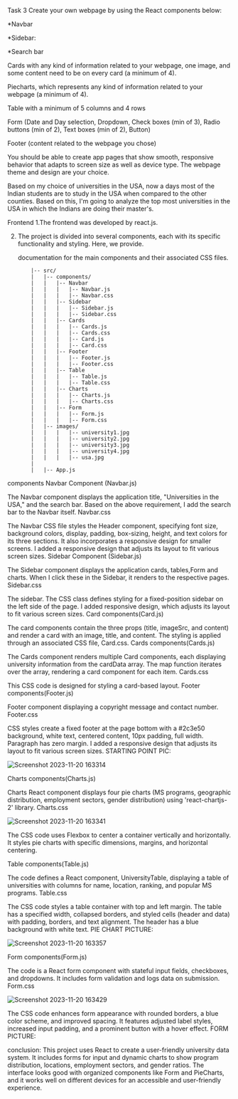 Task 3
Create your own webpage by using the React components below:

*Navbar

*Sidebar:

*Search bar

Cards with any kind of information related to your webpage, one image, and some content need to be on every card (a minimum of 4).

Piecharts, which represents any kind of information related to your webpage (a minimum of 4).

Table with a minimum of 5 columns and 4 rows

Form (Date and Day selection, Dropdown, Check boxes (min of 3), Radio buttons (min of 2), Text boxes (min of 2), Button)

Footer (content related to the webpage you chose)

You should be able to create app pages that show smooth, responsive behavior that adapts to screen size as well as device type. The webpage theme and design are your choice.

Based on my choice of universities in the USA, now a days most of the Indian students are to study in the USA when compared to the other counties. Based on this, I'm going to analyze the top most universities in the USA in which the Indians are doing their master's.

Frontend
  1.The frontend was developed by react.js.

  2. The project is divided into several components, each with its specific functionality and styling. Here, we provide.
 
     documentation for the main components and their associated CSS files.

             |-- src/
             |   |-- components/
             |   |   |-- Navbar
             |   |   |   |-- Navbar.js
             |   |   |   |-- Navbar.css
             |   |   |-- Sidebar
             |   |   |   |-- Sidebar.js
             |   |   |   |-- Sidebar.css
             |   |   |-- Cards
             |   |   |   |-- Cards.js
             |   |   |   |-- Cards.css
             |   |   |   |-- Card.js
             |   |   |   |-- Card.css
             |   |   |-- Footer
             |   |   |   |-- Footer.js
             |   |   |   |-- Footer.css
             |   |   |-- Table
             |   |   |   |-- Table.js
             |   |   |   |-- Table.css
             |   |   |-- Charts
             |   |   |   |-- Charts.js
             |   |   |   |-- Charts.css
             |   |   |-- Form
             |   |   |   |-- Form.js
             |   |   |   |-- Form.css
             |   |-- images/
             |   |   |   |-- university1.jpg
             |   |   |   |-- university2.jpg
             |   |   |   |-- university3.jpg
             |   |   |   |-- university4.jpg
             |   |   |   |-- usa.jpg
             |
             |   |-- App.js
components
Navbar Component (Navbar.js)

The Navbar component displays the application title, "Universities in the USA," and the search bar. Based on the above requirement, I add the search bar to the Navbar itself.
Navbar.css

The Navbar CSS file styles the Header component, specifying font size, background colors, display, padding, box-sizing, height, and text colors for its three sections. It also incorporates a responsive design for smaller screens.
I added a responsive design that adjusts its layout to fit various screen sizes.
Sidebar Component (Sidebar.js)

The Sidebar component displays the application cards, tables,Form and charts. When I click these in the Sidebar, it renders to the respective pages.
Sidebar.css

The sidebar. The CSS class defines styling for a fixed-position sidebar on the left side of the page.
I added responsive design, which adjusts its layout to fit various screen sizes.
Card components(Card.js)

The card components contain the three props (title, imageSrc, and content) and render a card with an image, title, and content. The styling is applied through an associated CSS file, Card.css.
Cards components(Cards.js)

The Cards component renders multiple Card components, each displaying university information from the cardData array. The map function iterates over the array, rendering a card component for each item.
 Cards.css

This CSS code is designed for styling a card-based layout.
Footer components(Footer.js)

Footer component displaying a copyright message and contact number.
Footer.css

CSS styles create a fixed footer at the page bottom with a #2c3e50 background, white text, centered content, 10px padding, full width. Paragraph has zero margin.
I added a responsive design that adjusts its layout to fit various screen sizes.
STARTING POINT PIC:

![Screenshot 2023-11-20 163314](https://github.com/RCTS-K-Hub/Nov_Team_09/assets/116912826/8a6cd60c-bc9e-4b1f-8940-b59cbd308238)


Charts components(Charts.js)

Charts React component displays four pie charts (MS programs, geographic distribution, employment sectors, gender distribution) using 'react-chartjs-2' library.
Charts.css

![Screenshot 2023-11-20 163341](https://github.com/RCTS-K-Hub/Nov_Team_09/assets/116912826/7a4165e0-47b3-4c65-8e97-6e229e1cf062)


The CSS code uses Flexbox to center a container vertically and horizontally. It styles pie charts with specific dimensions, margins, and horizontal centering.


Table components(Table.js)

The code defines a React component, UniversityTable, displaying a table of universities with columns for name, location, ranking, and popular MS programs.
Table.css

The CSS code styles a table container with top and left margin. The table has a specified width, collapsed borders, and styled cells (header and data) with padding, borders, and text alignment. The header has a blue background with white text.
PIE CHART PICTURE:


![Screenshot 2023-11-20 163357](https://github.com/RCTS-K-Hub/Nov_Team_09/assets/116912826/7bf32565-4910-4f84-8dc3-dbf7ea5ea72c)


Form components(Form.js)

The code is a React form component with stateful input fields, checkboxes, and dropdowns. It includes form validation and logs data on submission.
Form.css

![Screenshot 2023-11-20 163429](https://github.com/RCTS-K-Hub/Nov_Team_09/assets/116912826/c75cf0c1-cd9d-4ddf-866f-8a46b3c60f62)


The CSS code enhances form appearance with rounded borders, a blue color scheme, and improved spacing. It features adjusted label styles, increased input padding, and a prominent button with a hover effect.
FORM PICTURE:



conclusion:
This project uses React to create a user-friendly university data system. It includes forms for input and dynamic charts to show program distribution, locations, employment sectors, and gender ratios. The interface looks good with organized components like Form and PieCharts, and it works well on different devices for an accessible and user-friendly experience.
